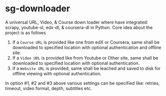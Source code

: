 # sg-downloader

A universal URL, Video, &amp; Course down loader where have integrated: scrapy, youtube-sl, edx-dl, &amp; coursera-dl in Python. Core idea about the project is as follows

1. If a `Course URL` is provided like one from edX or Coursera, same shall be downloaded to specified location with optional authentication and offline site.
2. If a `Video URL` is provided like from Youtube or Other site, same shall be downloaded to specified location with optional authentication.
3. If a `Website URL` is provided, same shall be leached and saved to disk for offline viewing with optional authentication.

In option #1, #2 and #3 above various settings can be specified like: retries, timeout, video format, depth, subtitles etc.


